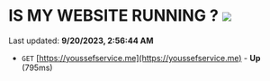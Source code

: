 # IS MY WEBSITE RUNNING ? [![](https://img.shields.io/static/v1?label=Sponsor&message=%E2%9D%A4&logo=GitHub&color=%23fe8e86)](https://github.com/sponsors/<username>)

Last updated: **9/20/2023, 2:56:44 AM**

- `GET` [https://youssefservice.me](https://youssefservice.me) - **Up** (795ms)
